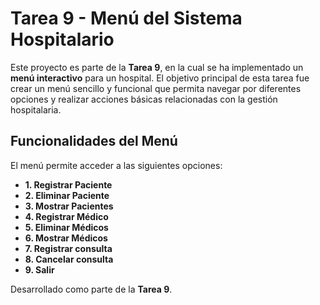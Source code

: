 # Tarea 9 - Menú del Sistema Hospitalario

Este proyecto es parte de la **Tarea 9**, en la cual se ha implementado un **menú interactivo** para un hospital. El objetivo principal de esta tarea fue crear un menú sencillo y funcional que permita navegar por diferentes opciones y realizar acciones básicas relacionadas con la gestión hospitalaria.

## Funcionalidades del Menú

El menú permite acceder a las siguientes opciones:

- **1. Registrar Paciente**
- **2. Eliminar Paciente**
- **3. Mostrar Pacientes**
- **4. Registrar Médico**
- **5. Eliminar Médicos**
- **6. Mostrar Médicos**
- **7. Registrar consulta**
- **8. Cancelar consulta**
- **9. Salir**


Desarrollado como parte de la **Tarea 9**.



